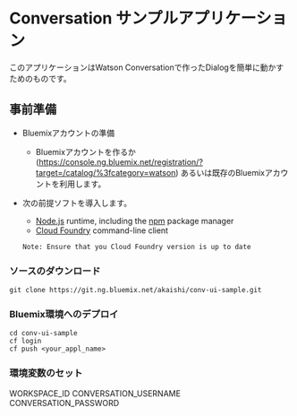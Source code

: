# Conversation サンプルアプリケーション
このアプリケーションはWatson Conversationで作ったDialogを簡単に動かすためのものです。


## 事前準備

* Bluemixアカウントの準備
    * Bluemixアカウントを作るか(https://console.ng.bluemix.net/registration/?target=/catalog/%3fcategory=watson) あるいは既存のBluemixアカウントを利用します。
* 次の前提ソフトを導入します。
    *  [Node.js](https://nodejs.org/#download) runtime, including the [npm][npm_link] package manager
    *  [Cloud Foundry][cloud_foundry] command-line client

      Note: Ensure that you Cloud Foundry version is up to date

### ソースのダウンロード

    git clone https://git.ng.bluemix.net/akaishi/conv-ui-sample.git

### Bluemix環境へのデプロイ

    cd conv-ui-sample
    cf login
    cf push <your_appl_name>

### 環境変数のセット

WORKSPACE_ID
CONVERSATION_USERNAME
CONVERSATION_PASSWORD

[cloud_foundry]: https://github.com/cloudfoundry/cli#downloads
[npm_link]: (https://www.npmjs.com/)
[sign_up]: bluemix.net/registration